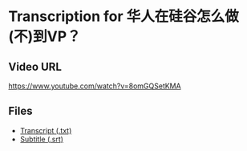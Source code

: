 # Transcription for 华人在硅谷怎么做(不)到VP？
## Video URL
https://www.youtube.com/watch?v=8omGQSetKMA
 
## Files
- [Transcript (.txt)](./transcript.txt)
- [Subtitle (.srt)](./transcript.srt)
